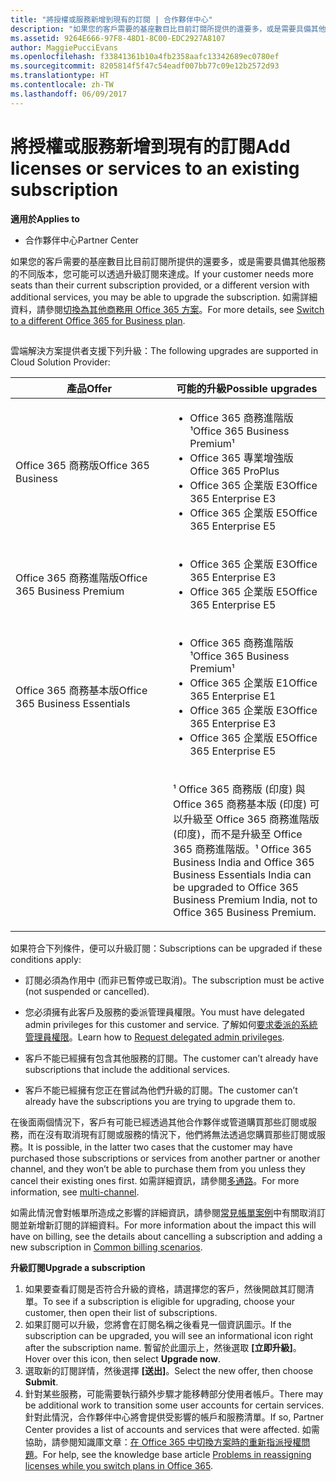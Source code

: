 ```yaml
---
title: "將授權或服務新增到現有的訂閱 | 合作夥伴中心"
description: "如果您的客戶需要的基座數目比目前訂閱所提供的還要多，或是需要具備其他服務的不同版本，您可能可以透過升級訂閱來達成。"
ms.assetid: 9264E666-97F8-48D1-8C00-EDC2927A8107
author: MaggiePucciEvans
ms.openlocfilehash: f33841361b10a4fb2358aafc13342689ec0780ef
ms.sourcegitcommit: 8205814f5f47c54eadf007bb77c09e12b2572d93
ms.translationtype: HT
ms.contentlocale: zh-TW
ms.lasthandoff: 06/09/2017
---
```

# <a name="add-licenses-or-services-to-an-existing-subscription"></a><span data-ttu-id="8c8cb-103">將授權或服務新增到現有的訂閱</span><span class="sxs-lookup"><span data-stu-id="8c8cb-103">Add licenses or services to an existing subscription</span></span>

**<span data-ttu-id="8c8cb-104">適用於</span><span class="sxs-lookup"><span data-stu-id="8c8cb-104">Applies to</span></span>**

-  <span data-ttu-id="8c8cb-105">合作夥伴中心</span><span class="sxs-lookup"><span data-stu-id="8c8cb-105">Partner Center</span></span>

<span data-ttu-id="8c8cb-106">如果您的客戶需要的基座數目比目前訂閱所提供的還要多，或是需要具備其他服務的不同版本，您可能可以透過升級訂閱來達成。</span><span class="sxs-lookup"><span data-stu-id="8c8cb-106">If your customer needs more seats than their current subscription provided, or a different version with additional services, you may be able to upgrade the subscription.</span></span> <span data-ttu-id="8c8cb-107">如需詳細資料，請參閱[切換為其他商務用 Office 365 方案](http://go.microsoft.com/fwlink/p/?LinkId=723577)。</span><span class="sxs-lookup"><span data-stu-id="8c8cb-107">For more details, see [Switch to a different Office 365 for Business plan](http://go.microsoft.com/fwlink/p/?LinkId=723577).</span></span>

## <a href="" id="upgradesubscription"></a>


<span data-ttu-id="8c8cb-108">雲端解決方案提供者支援下列升級：</span><span class="sxs-lookup"><span data-stu-id="8c8cb-108">The following upgrades are supported in Cloud Solution Provider:</span></span>

<table>
<colgroup>
<col width="50%" />
<col width="50%" />
</colgroup>
<thead>
<tr class="header">
<th><span data-ttu-id="8c8cb-109">產品</span><span class="sxs-lookup"><span data-stu-id="8c8cb-109">Offer</span></span></th>
<th><span data-ttu-id="8c8cb-110">可能的升級</span><span class="sxs-lookup"><span data-stu-id="8c8cb-110">Possible upgrades</span></span></th>
</tr>
</thead>
<tbody>
<tr class="odd">
<td><span data-ttu-id="8c8cb-111">Office 365 商務版</span><span class="sxs-lookup"><span data-stu-id="8c8cb-111">Office 365 Business</span></span></td>
<td><ul>
<li><span data-ttu-id="8c8cb-112">Office 365 商務進階版¹</span><span class="sxs-lookup"><span data-stu-id="8c8cb-112">Office 365 Business Premium¹</span></span></li>
<li><span data-ttu-id="8c8cb-113">Office 365 專業增強版</span><span class="sxs-lookup"><span data-stu-id="8c8cb-113">Office 365 ProPlus</span></span></li>
<li><span data-ttu-id="8c8cb-114">Office 365 企業版 E3</span><span class="sxs-lookup"><span data-stu-id="8c8cb-114">Office 365 Enterprise E3</span></span></li>
<li><span data-ttu-id="8c8cb-115">Office 365 企業版 E5</span><span class="sxs-lookup"><span data-stu-id="8c8cb-115">Office 365 Enterprise E5</span></span></li>
</ul></td>
</tr>
<tr class="even">
<td><span data-ttu-id="8c8cb-116">Office 365 商務進階版</span><span class="sxs-lookup"><span data-stu-id="8c8cb-116">Office 365 Business Premium</span></span></td>
<td><ul>
<li><span data-ttu-id="8c8cb-117">Office 365 企業版 E3</span><span class="sxs-lookup"><span data-stu-id="8c8cb-117">Office 365 Enterprise E3</span></span></li>
<li><span data-ttu-id="8c8cb-118">Office 365 企業版 E5</span><span class="sxs-lookup"><span data-stu-id="8c8cb-118">Office 365 Enterprise E5</span></span></li>
</ul></td>
</tr>
<tr class="odd">
<td><span data-ttu-id="8c8cb-119">Office 365 商務基本版</span><span class="sxs-lookup"><span data-stu-id="8c8cb-119">Office 365 Business Essentials</span></span></td>
<td><ul>
<li><span data-ttu-id="8c8cb-120">Office 365 商務進階版¹</span><span class="sxs-lookup"><span data-stu-id="8c8cb-120">Office 365 Business Premium¹</span></span></li>
<li><span data-ttu-id="8c8cb-121">Office 365 企業版 E1</span><span class="sxs-lookup"><span data-stu-id="8c8cb-121">Office 365 Enterprise E1</span></span></li>
<li><span data-ttu-id="8c8cb-122">Office 365 企業版 E3</span><span class="sxs-lookup"><span data-stu-id="8c8cb-122">Office 365 Enterprise E3</span></span></li>
<li><span data-ttu-id="8c8cb-123">Office 365 企業版 E5</span><span class="sxs-lookup"><span data-stu-id="8c8cb-123">Office 365 Enterprise E5</span></span></li>
</ul></td>
</tr>
<tr class="even">
<td></td>
<td><p><span data-ttu-id="8c8cb-124">¹ Office 365 商務版 (印度) 與 Office 365 商務基本版 (印度) 可以升級至 Office 365 商務進階版 (印度)，而不是升級至 Office 365 商務進階版。</span><span class="sxs-lookup"><span data-stu-id="8c8cb-124">¹ Office 365 Business India and Office 365 Business Essentials India can be upgraded to Office 365 Business Premium India, not to Office 365 Business Premium.</span></span></p></td>
</tr>
</tbody>
</table>

 

<span data-ttu-id="8c8cb-125">如果符合下列條件，便可以升級訂閱：</span><span class="sxs-lookup"><span data-stu-id="8c8cb-125">Subscriptions can be upgraded if these conditions apply:</span></span>

-   <span data-ttu-id="8c8cb-126">訂閱必須為作用中 (而非已暫停或已取消)。</span><span class="sxs-lookup"><span data-stu-id="8c8cb-126">The subscription must be active (not suspended or cancelled).</span></span>

-   <span data-ttu-id="8c8cb-127">您必須擁有此客戶及服務的委派管理員權限。</span><span class="sxs-lookup"><span data-stu-id="8c8cb-127">You must have delegated admin privileges for this customer and service.</span></span> <span data-ttu-id="8c8cb-128">了解如何[要求委派的系統管理員權限](request-a-relationship-with-a-customer.md)。</span><span class="sxs-lookup"><span data-stu-id="8c8cb-128">Learn how to [Request delegated admin privileges](request-a-relationship-with-a-customer.md).</span></span>

-   <span data-ttu-id="8c8cb-129">客戶不能已經擁有包含其他服務的訂閱。</span><span class="sxs-lookup"><span data-stu-id="8c8cb-129">The customer can’t already have subscriptions that include the additional services.</span></span>

-   <span data-ttu-id="8c8cb-130">客戶不能已經擁有您正在嘗試為他們升級的訂閱。</span><span class="sxs-lookup"><span data-stu-id="8c8cb-130">The customer can’t already have the subscriptions you are trying to upgrade them to.</span></span>

<span data-ttu-id="8c8cb-131">在後面兩個情況下，客戶有可能已經透過其他合作夥伴或管道購買那些訂閱或服務，而在沒有取消現有訂閱或服務的情況下，他們將無法透過您購買那些訂閱或服務。</span><span class="sxs-lookup"><span data-stu-id="8c8cb-131">It is possible, in the latter two cases that the customer may have purchased those subscriptions or services from another partner or another channel, and they won’t be able to purchase them from you unless they cancel their existing ones first.</span></span> <span data-ttu-id="8c8cb-132">如需詳細資訊，請參閱[多通路](multichannel.md)。</span><span class="sxs-lookup"><span data-stu-id="8c8cb-132">For more information, see [multi-channel](multichannel.md).</span></span>

<span data-ttu-id="8c8cb-133">如需此情況會對帳單所造成之影響的詳細資訊，請參閱[常見帳單案例](common-billing-scenarios.md)中有關取消訂閱並新增新訂閱的詳細資料。</span><span class="sxs-lookup"><span data-stu-id="8c8cb-133">For more information about the impact this will have on billing, see the details about cancelling a subscription and adding a new subscription in [Common billing scenarios](common-billing-scenarios.md).</span></span>

**<span data-ttu-id="8c8cb-134">升級訂閱</span><span class="sxs-lookup"><span data-stu-id="8c8cb-134">Upgrade a subscription</span></span>**

1.  <span data-ttu-id="8c8cb-135">如果要查看訂閱是否符合升級的資格，請選擇您的客戶，然後開啟其訂閱清單。</span><span class="sxs-lookup"><span data-stu-id="8c8cb-135">To see if a subscription is eligible for upgrading, choose your customer, then open their list of subscriptions.</span></span>
2.  <span data-ttu-id="8c8cb-136">如果訂閱可以升級，您將會在訂閱名稱之後看見一個資訊圖示。</span><span class="sxs-lookup"><span data-stu-id="8c8cb-136">If the subscription can be upgraded, you will see an informational icon right after the subscription name.</span></span> <span data-ttu-id="8c8cb-137">暫留於此圖示上，然後選取 **\[立即升級\]**。</span><span class="sxs-lookup"><span data-stu-id="8c8cb-137">Hover over this icon, then select **Upgrade now**.</span></span>
3.  <span data-ttu-id="8c8cb-138">選取新的訂閱詳情，然後選擇 **\[送出\]**。</span><span class="sxs-lookup"><span data-stu-id="8c8cb-138">Select the new offer, then choose **Submit**.</span></span>
4.  <span data-ttu-id="8c8cb-139">針對某些服務，可能需要執行額外步驟才能移轉部分使用者帳戶。</span><span class="sxs-lookup"><span data-stu-id="8c8cb-139">There may be additional work to transition some user accounts for certain services.</span></span> <span data-ttu-id="8c8cb-140">針對此情況，合作夥伴中心將會提供受影響的帳戶和服務清單。</span><span class="sxs-lookup"><span data-stu-id="8c8cb-140">If so, Partner Center provides a list of accounts and services that were affected.</span></span> <span data-ttu-id="8c8cb-141">如需協助，請參閱知識庫文章：[在 Office 365 中切換方案時的重新指派授權問題](http://go.microsoft.com/fwlink/p/?LinkId=723576)。</span><span class="sxs-lookup"><span data-stu-id="8c8cb-141">For help, see the knowledge base article [Problems in reassigning licenses while you switch plans in Office 365](http://go.microsoft.com/fwlink/p/?LinkId=723576).</span></span>

 

 




